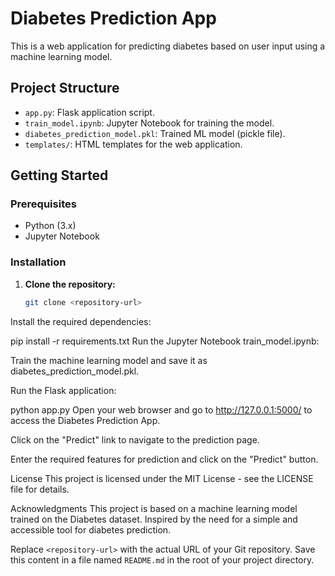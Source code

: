 # Diabetes Prediction App

This is a web application for predicting diabetes based on user input using a machine learning model.

## Project Structure

- `app.py`: Flask application script.
- `train_model.ipynb`: Jupyter Notebook for training the model.
- `diabetes_prediction_model.pkl`: Trained ML model (pickle file).
- `templates/`: HTML templates for the web application.

## Getting Started

### Prerequisites

- Python (3.x)
- Jupyter Notebook

### Installation

1. **Clone the repository:**

   ```bash
   git clone <repository-url>
Install the required dependencies:


pip install -r requirements.txt
Run the Jupyter Notebook train_model.ipynb:

Train the machine learning model and save it as diabetes_prediction_model.pkl.

Run the Flask application:


python app.py
Open your web browser and go to http://127.0.0.1:5000/ to access the Diabetes Prediction App.

Click on the "Predict" link to navigate to the prediction page.

Enter the required features for prediction and click on the "Predict" button.

License
This project is licensed under the MIT License - see the LICENSE file for details.

Acknowledgments
This project is based on a machine learning model trained on the Diabetes dataset.
Inspired by the need for a simple and accessible tool for diabetes prediction.


Replace `<repository-url>` with the actual URL of your Git repository. Save this content in a file named `README.md` in the root of your project directory.





